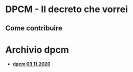 # DPCM - Il decreto che vorrei

## Come contribuire

# Archivio dpcm

- [**dpcm 03.11.2020**](dpcm/03.11.2020/README.md)
